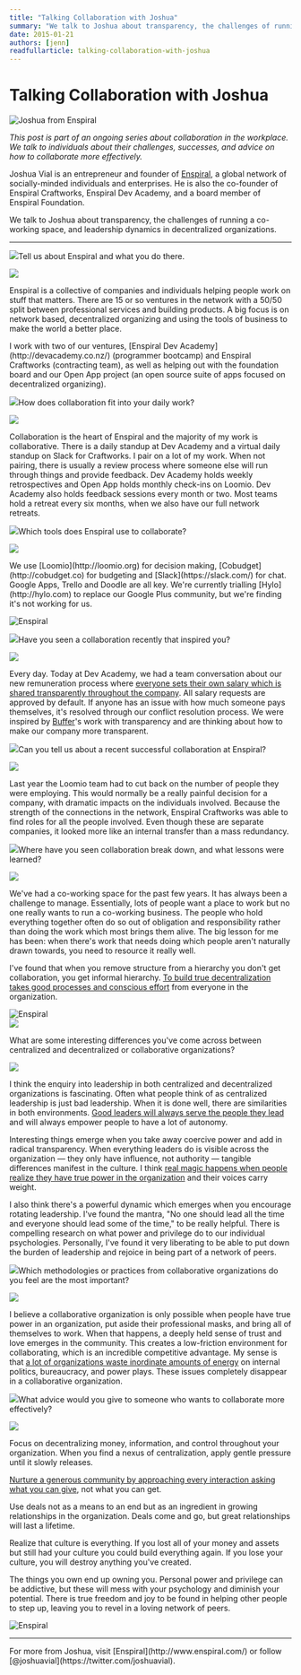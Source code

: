 ```yaml
---
title: "Talking Collaboration with Joshua"
summary: "We talk to Joshua about transparency, the challenges of running a co-working space, and leadership dynamics in decentralized organizations."
date: 2015-01-21
authors: [jenn]
readfullarticle: talking-collaboration-with-joshua
---
```


# Talking Collaboration with Joshua

<img src="/assets/img/blog/2015-01-21_2.jpg" class="center-element" alt="Joshua from Enspiral">

<em>This post is part of an ongoing series about collaboration in the workplace. We talk to individuals about their challenges, successes, and advice on how to collaborate more effectively.</em>

Joshua Vial is an entrepreneur and founder of [Enspiral](http://wwww.enspiral.com/), a global network of socially-minded individuals and enterprises. He is also the co-founder of Enspiral Craftworks, Enspiral Dev Academy, and a board member of Enspiral Foundation.

We talk to Joshua about transparency, the challenges of running a co-working space, and leadership dynamics in decentralized organizations.

<hr>
<div class="spacing--mid-x"></div>

<p class="lubalin-bold text--large"><img src="/assets/img/blog/2014-12-27_3.png" class="float-left margin-right-base-lg">Tell us about Enspiral and what you do there.</p>

<div class="float-left margin-right-base-lg margin-top-base"><img src="/assets/img/blog/2015-01-21_1.jpg"></div>
<div class="overflow-hidden">
<p>Enspiral is a collective of companies and individuals helping people work on stuff that matters. There are 15 or so ventures in the network with a 50/50 split between professional services and building products. A big focus is on network based, decentralized organizing and using the tools of business to make the world a better place.</p>

<p>I work with two of our ventures, [Enspiral Dev Academy](http://devacademy.co.nz/) (programmer bootcamp) and Enspiral Craftworks (contracting team), as well as helping out with the foundation board and our Open App project (an open source suite of apps focused on decentralized organizing).</p>
</div>

<p class="lubalin-bold text--large"><img src="/assets/img/blog/2014-12-27_3.png" class="float-left margin-right-base-lg">How does collaboration fit into your daily work?</p>

<div class="float-left margin-right-base-lg margin-top-base"><img src="/assets/img/blog/2015-01-21_1.jpg"></div>
<div class="overflow-hidden">
<p>Collaboration is the heart of Enspiral and the majority of my work is collaborative. There is a daily standup at Dev Academy and a virtual daily standup on Slack for Craftworks. I pair on a lot of my work. When not pairing,  there is usually a review process where someone else will run through things and provide feedback. Dev Academy holds weekly retrospectives and Open App holds monthly check-ins on Loomio. Dev Academy also holds feedback sessions every month or two. Most teams hold a retreat every six months, when we also have our full network retreats.</p>
</div>

<div class="spacing--mid-x"></div>

<p class="lubalin-bold text--large"><img src="/assets/img/blog/2014-12-27_3.png" class="float-left margin-right-base-lg">Which tools does Enspiral use to collaborate?</p>

<div class="float-left margin-right-base-lg margin-top-base"><img src="/assets/img/blog/2015-01-21_1.jpg"></div>
<div class="overflow-hidden">
<p>We use [Loomio](http://loomio.org) for decision making, [Cobudget](http://cobudget.co) for budgeting and [Slack](https://slack.com/) for chat. Google Apps, Trello and Doodle are all key. We're currently trialling [Hylo](http://hylo.com) to replace our Google Plus community, but we're finding it's not working for us.</p>
</div>

<div class="spacing--mid-x"></div>

<img src="/assets/img/blog/2015-01-21_5.jpg" class="center-element" alt="Enspiral">

<div class="spacing--mid-x"></div>

<p class="lubalin-bold text--large"><img src="/assets/img/blog/2014-12-27_3.png" class="float-left margin-right-base-lg">Have you seen a collaboration recently that inspired you?</p>

<div class="float-left margin-right-base-lg margin-top-base"><img src="/assets/img/blog/2015-01-21_1.jpg"></div>
<div class="overflow-hidden">
<p>Every day. Today at Dev Academy, we had a team conversation about our new remuneration process where <a href="https://twitter.com/intent/tweet?via=colabcoop&url=http%3A%2F%2Fbit.ly%2F1uJDSNc&text=Everyone%20sets%20their%20own%20salary%20which%20is%20shared%20transparently%20throughout%20the%20company.">everyone sets their own salary which is shared transparently throughout the company</a>. All salary requests are approved by default. If anyone has an issue with how much someone pays themselves, it's resolved through our conflict resolution process. We were  inspired by <a href="http://bufferapp.com/">Buffer</a>'s work with transparency and are thinking about how to make our company more transparent.</p>
</div>

<p class="lubalin-bold text--large"><img src="/assets/img/blog/2014-12-27_3.png" class="float-left margin-right-base-lg">Can you tell us about a recent successful collaboration at Enspiral?</p>

<div class="float-left margin-right-base-lg margin-top-base"><img src="/assets/img/blog/2015-01-21_1.jpg"></div>
<div class="overflow-hidden">
<p>Last year the Loomio team had to cut back on the number of people they were employing. This would normally be a really painful decision for a company, with dramatic impacts on the individuals involved. Because the strength of the connections in the network, Enspiral Craftworks was able to find roles for all the people involved. Even though these are separate companies, it looked more like an internal transfer than a mass redundancy.</p>
</div>

<div class="spacing--mid-x"></div>

<p class="lubalin-bold text--large"><img src="/assets/img/blog/2014-12-27_3.png" class="float-left margin-right-base-lg">Where have you seen collaboration break down, and what lessons were learned?</p>

<div class="float-left margin-right-base-lg margin-top-base"><img src="/assets/img/blog/2015-01-21_1.jpg"></div>
<div class="overflow-hidden">
<p>We've had a co-working space for the past few years. It has always been a challenge to manage. Essentially, lots of people want a place to work but no one really wants to run a co-working business. The people who hold everything together often do so out of obligation and responsibility rather than doing the work which most brings them alive. The big lesson for me has been: when there's work that needs doing which people aren't naturally drawn towards, you need to resource it really well.</p>

<p>I've found that when you remove structure from a hierarchy you don't get collaboration, you get informal hierarchy. <a href="https://twitter.com/intent/tweet?via=colabcoop&url=http%3A%2F%2Fbit.ly%2F1uJDSNc&text=To%20build%20true%20decentralization%20takes%20good%20processes%20and%20conscious%20effort.">To build true decentralization takes good processes and conscious effort</a> from everyone in the organization.</p>
</div>

<div class="spacing--mid-x"></div>

<img src="/assets/img/blog/2015-01-21_3.jpg" class="center-element" alt="Enspiral">

<div class="spacing--mid-x"></div>

<div><img src="/assets/img/blog/2014-12-27_3.png" class="float-left margin-right-base-lg"><div class="overflow-hidden"><p class="lubalin-bold text--large">What are some interesting differences you've come across between centralized and decentralized or collaborative organizations?</p></div></div>

<div class="float-left margin-right-base-lg margin-top-base"><img src="/assets/img/blog/2015-01-21_1.jpg"></div>
<div class="overflow-hidden">
<p>I think the enquiry into leadership in both centralized and decentralized organizations is fascinating. Often what people think of as centralized leadership is just bad leadership. When it is done well, there are similarities in both environments. <a href="https://twitter.com/intent/tweet?via=colabcoop&url=http%3A%2F%2Fbit.ly%2F1uJDSNc&text=Good%20leaders%20will%20always%20serve%20the%20people%20they%20lead.">Good leaders will always serve the people they lead</a> and will always empower people to have a lot of autonomy.</p>

<p>Interesting things emerge when you take away coercive power and add in radical transparency. When everything leaders do is visible across the organization &mdash; they only have influence, not authority &mdash; tangible differences manifest in the culture. I think <a href="https://twitter.com/intent/tweet?via=colabcoop&url=http%3A%2F%2Fbit.ly%2F1uJDSNc&text=Real%20magic%20happens%20when%20people%20realize%20they%20have%20true%20power%20in%20the%20organization.">real magic happens when people realize they have true power in the organization</a> and their voices carry weight.</p>

<p>I also think there's a powerful dynamic which emerges when you encourage rotating leadership. I've found the mantra, "No one should lead all the time and everyone should lead some of the time," to be really helpful. There is  compelling research on what power and privilege do to our individual psychologies. Personally, I've found it very liberating to be able to put down the burden of leadership and rejoice in being part of a network of peers.</p>
</div>

<div class="spacing--mid-x"></div>

<p class="lubalin-bold text--large"><img src="/assets/img/blog/2014-12-27_3.png" class="float-left margin-right-base-lg">Which methodologies or practices from collaborative organizations do you feel are the most important?</p>

<div class="float-left margin-right-base-lg margin-top-base"><img src="/assets/img/blog/2015-01-21_1.jpg"></div>
<div class="overflow-hidden">
<p>I believe a collaborative organization is only possible when people have true power in an organization, put aside their professional masks, and bring all of themselves to work. When that happens, a deeply held sense of trust and love emerges in the community. This creates a low-friction environment for collaborating, which is an incredible competitive advantage. My sense is that <a href="https://twitter.com/intent/tweet?via=colabcoop&url=http%3A%2F%2Fbit.ly%2F1uJDSNc&text=A%20lot%20of%20organizations%20waste%20inordinate%20amounts%20of%20energy.">a lot of organizations waste inordinate amounts of energy</a> on internal politics, bureaucracy, and power plays. These issues completely disappear in a collaborative organization.</p>
</div>

<div class="spacing--mid-x"></div>

<p class="lubalin-bold text--large"><img src="/assets/img/blog/2014-12-27_3.png" class="float-left margin-right-base-lg">What advice would you give to someone who wants to collaborate more effectively?</p>

<div class="float-left margin-right-base-lg margin-top-base"><img src="/assets/img/blog/2015-01-21_1.jpg"></div>
<div class="overflow-hidden">
<p>Focus on decentralizing money, information, and control throughout your organization. When you find a nexus of centralization, apply gentle pressure until it slowly releases.</p>

<p><a href="https://twitter.com/intent/tweet?via=colabcoop&url=http%3A%2F%2Fbit.ly%2F1uJDSNc&text=Nurture%20a%20generous%20community%20by%20approaching%20every%20interaction%20asking%20what%20you%20can%20give.">Nurture a generous community by approaching every interaction asking what you can give</a>, not what you can  get.</p>

<p>Use deals not as a means to an end but as an ingredient in growing relationships in the organization. Deals come and go, but great relationships will last a lifetime.</p>

<p>Realize that culture is everything. If you lost all of your money and assets but still had your culture you could build everything again. If you lose your culture, you will destroy anything you've created.</p>

<p>The things you own end up owning you. Personal power and privilege can be addictive, but these will mess with your psychology and diminish your potential. There is true freedom and joy to be found in helping other people to step up, leaving you to revel in a loving network of peers.</p>
</div>

<div class="spacing--mid-x"></div>

<img src="/assets/img/blog/2015-01-21_4.jpg" class="center-element" alt="Enspiral">

<hr>

<div class="center-text">For more from Joshua, visit [Enspiral](http://www.enspiral.com/) or follow   [@joshuavial](https://twitter.com/joshuavial).</div>
